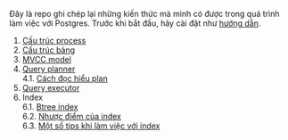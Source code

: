 Đây là repo ghi chép lại những kiến thức mà mình có được trong quá trình làm việc với Postgres. Trước khi bắt đầu, hãy cài đặt như [hướng dẫn](prepare_material.md).

1. [Cấu trúc process](process_architecture.md)
2. [Cấu trúc bảng](table_layout.md)
3. [MVCC model](mvcc_model.md)
4. [Query planner](query_planner.md)    
4.1. [Cách đọc hiểu plan](how_to_read_explain_output.md)
5. [Query executor](query_executor.md)
6. Index    
6.1. [Btree index](btree_index.md)    
6.2. [Nhược điểm của index](cost_of_index.md)    
6.3. [Một số tips khi làm việc với index](index_tips.md)    
